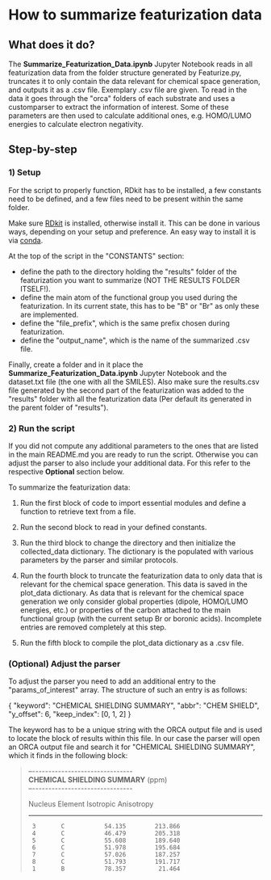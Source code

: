 # How to summarize featurization data

## What does it do?

The **Summarize_Featurization_Data.ipynb** Jupyter Notebook reads in all featurization data from the folder structure generated by Featurize.py, truncates it to only contain the data relevant for chemical space generation, and outputs it as a .csv file. Exemplary .csv file are given. To read in the data it goes through the "orca" folders of each substrate and uses a customparser to extract the information of interest. Some of these parameters are then used to calculate additional ones, e.g. HOMO/LUMO energies to calculate electron negativity.

## Step-by-step

### 1) Setup

For the script to properly function, RDkit has to be installed, a few constants need to be defined, and a few files need to be present within the same folder.

Make sure [RDkit](https://www.rdkit.org/) is installed, otherwise install it. This can be done in various ways, depending on your setup and preference. An easy way to install it is via [conda](https://anaconda.org/conda-forge/rdkit).

At the top of the script in the "CONSTANTS" section:

- define the path to the directory holding the "results" folder of the featurization you want to summarize (NOT THE RESULTS FOLDER ITSELF!).
- define the main atom of the functional group you used during the featurization. In its current state, this has to be "B" or "Br" as only these are implemented.
- define the "file_prefix", which is the same prefix chosen during featurization.
- define the "output_name", which is the name of the summarized .csv file.

Finally, create a folder and in it place the **Summarize_Featurization_Data.ipynb** Jupyter Notebook and the dataset.txt file (the one with all the SMILES). Also make sure the results.csv file generated by the second part of the featurization was added to the "results" folder with all the featurization data (Per default its generated in the parent folder of "results").

### 2) Run the script

If you did not compute any additional parameters to the ones that are listed in the main README.md you are ready to run the script. Otherwise you can adjust the parser to also include your additional data. For this refer to the respective **Optional** section below.

To summarize the featurization data:

1) Run the first block of code to import essential modules and define a function to retrieve text from a file.

2) Run the second block to read in your defined constants.

3) Run the third block to change the directory and then initialize the collected_data dictionary. The dictionary is the populated with various parameters by the parser and similar protocols.

4) Run the fourth block to truncate the featurization data to only data that is relevant for the chemical space generation. This data is saved in the plot_data dictionary. As data that is relevant for the chemical space generation we only consider global properties (dipole, HOMO/LUMO energies, etc.) or properties of the carbon attached to the main functional group (with the current setup Br or boronic acids). Incomplete entries are removed completely at this step.

5) Run the fifth block to compile the plot_data dictionary as a .csv file.

### (Optional) Adjust the parser

To adjust the parser you need to add an additional entry to the "params_of_interest" array. The structure of such an entry is as follows:

{
    "keyword": "CHEMICAL SHIELDING SUMMARY",
    "abbr": "CHEM SHIELD",
    "y_offset": 6,
    "keep_index": [0, 1, 2]
}

The keyword has to be a unique string with the ORCA output file and is used to locate the block of results within this file. In our case the parser will open an ORCA output file and search it for "CHEMICAL SHIELDING SUMMARY", which it finds in the following block:

>–-------------------------------      
>**CHEMICAL SHIELDING SUMMARY** (ppm)      
>–-------------------------------     
>
>
>  Nucleus  Element    Isotropic     Anisotropy
>  -------  -------  ------------   ------------
>      3       C           54.135        213.866 
>      4       C           46.479        205.318 
>      5       C           55.608        189.640 
>      6       C           51.978        195.684 
>      7       C           57.026        187.257 
>      8       C           51.793        191.717 
>      1       B           78.357         21.464
